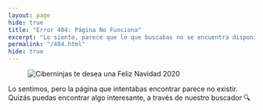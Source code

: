 ```yaml
---
layout: page
hide: true
title: "Error 404: Página No Funciona"
excerpt: "Lo siento, parece que lo que buscabas no se encuentra disponible, te invito a que pruebes a realizar alguna otra búsqueda."
permalink: "/404.html"
hide: true
---
```


<figure>
    <img src="/assets/img/paginas/navidad/navidad-coche.webp"
         alt="Ciberninjas te desea una Feliz Navidad 2020">
</figure>

Lo sentimos, pero la página que intentabas encontrar parece no existir. Quizás puedas encontrar algo interesante, a través de nuestro buscador 🔍

<div>
<script async src="https://cse.google.com/cse.js?cx=034f449078f9bd39e"></script>
<div class="gcse-search"></div>
</div>